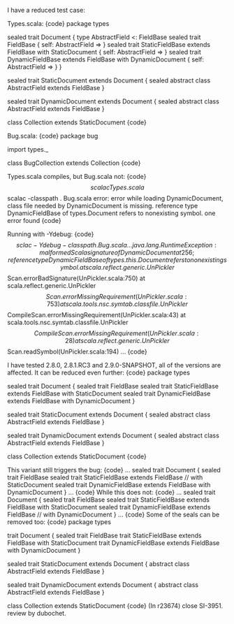 I have a reduced test case:

Types.scala:
{code}
package types

sealed trait Document {
  type AbstractField <: FieldBase
  sealed trait FieldBase { self: AbstractField =>
  }
  sealed trait StaticFieldBase
               extends FieldBase
                  with StaticDocument { self: AbstractField =>
  }
  sealed trait DynamicFieldBase
               extends FieldBase
                  with DynamicDocument { self: AbstractField =>
  }
}

sealed trait StaticDocument extends Document {
  sealed abstract class AbstractField extends FieldBase
}

sealed trait DynamicDocument extends Document {
  sealed abstract class AbstractField extends FieldBase
}

class Collection extends StaticDocument
{code}

Bug.scala:
{code}
package bug

import types._

class BugCollection extends Collection
{code}

Types.scala compiles, but Bug.scala not:
{code}
$$ scalac Types.scala
$$ scalac -classpath . Bug.scala
error: error while loading DynamicDocument, class file needed by DynamicDocument is missing.
reference type DynamicFieldBase of types.Document refers to nonexisting symbol.
one error found
{code}

Running with -Ydebug:
{code}
$$ sclac -Ydebug -classpath . Bug.scala
...
java.lang.RuntimeException: malformed Scala signature of DynamicDocument at 256; reference type DynamicFieldBase of types.this.Document refers to nonexisting symbol.
        at scala.reflect.generic.UnPickler$$Scan.errorBadSignature(UnPickler.scala:750)
        at scala.reflect.generic.UnPickler$$Scan.errorMissingRequirement(UnPickler.scala:753)
        at scala.tools.nsc.symtab.classfile.UnPickler$$CompileScan.errorMissingRequirement(UnPickler.scala:43)
        at scala.tools.nsc.symtab.classfile.UnPickler$$CompileScan.errorMissingRequirement(UnPickler.scala:28)
        at scala.reflect.generic.UnPickler$$Scan.readSymbol(UnPickler.scala:194)
...
{code}

I have tested 2.8.0, 2.8.1.RC3 and 2.9.0-SNAPSHOT, all of the versions are affected.
It can be reduced even further:
{code}
package types

sealed trait Document {
  sealed trait FieldBase
  sealed trait StaticFieldBase extends FieldBase with StaticDocument
  sealed trait DynamicFieldBase extends FieldBase with DynamicDocument
}

sealed trait StaticDocument extends Document {
  sealed abstract class AbstractField extends FieldBase
}

sealed trait DynamicDocument extends Document {
  sealed abstract class AbstractField extends FieldBase
}

class Collection extends StaticDocument
{code}

This variant still triggers the bug:
{code}
...
sealed trait Document {
  sealed trait FieldBase
  sealed trait StaticFieldBase extends FieldBase // with StaticDocument
  sealed trait DynamicFieldBase extends FieldBase with DynamicDocument
}
...
{code}
While this does not:
{code}
...
sealed trait Document {
  sealed trait FieldBase
  sealed trait StaticFieldBase extends FieldBase with StaticDocument
  sealed trait DynamicFieldBase extends FieldBase // with DynamicDocument
}
...
{code}
Some of the seals can be removed too:
{code}
package types

trait Document {
  sealed trait FieldBase
  trait StaticFieldBase extends FieldBase with StaticDocument
  trait DynamicFieldBase extends FieldBase with DynamicDocument
}

sealed trait StaticDocument extends Document {
  abstract class AbstractField extends FieldBase
}

sealed trait DynamicDocument extends Document {
  abstract class AbstractField extends FieldBase
}

class Collection extends StaticDocument
{code}
(In r23674) close SI-3951. review by dubochet.
